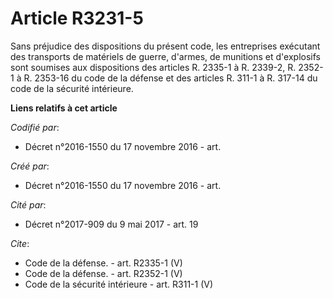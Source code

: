 # Article R3231-5

Sans préjudice des dispositions du présent code, les entreprises exécutant des transports de matériels de guerre, d'armes, de
munitions et d'explosifs sont soumises aux dispositions des articles R. 2335-1 à R. 2339-2, R. 2352-1 à R. 2353-16 du code de
la défense et des articles R. 311-1 à R. 317-14 du code de la sécurité intérieure.

**Liens relatifs à cet article**

_Codifié par_:

  - Décret n°2016-1550 du 17 novembre 2016 - art.

_Créé par_:

  - Décret n°2016-1550 du 17 novembre 2016 - art.

_Cité par_:

  - Décret n°2017-909 du 9 mai 2017 - art. 19

_Cite_:

  - Code de la défense. - art. R2335-1 (V)
  - Code de la défense. - art. R2352-1 (V)
  - Code de la sécurité intérieure - art. R311-1 (V)
